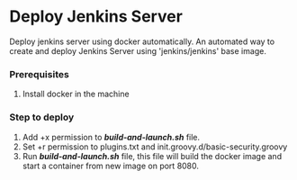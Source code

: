 # Deploy Jenkins Server

Deploy jenkins server using docker automatically. An automated way to create and deploy Jenkins Server using 'jenkins/jenkins' base image.


### Prerequisites
1. Install docker in the machine

### Step to deploy
1. Add +x permission to ***build-and-launch.sh*** file.
2. Set +r permission to plugins.txt and init.groovy.d/basic-security.groovy
3. Run ***build-and-launch.sh*** file, this file will build the docker image and start a container from new image on port 8080.

